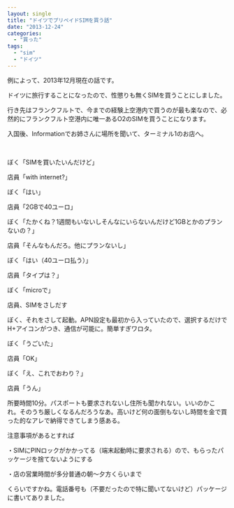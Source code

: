 ```yaml
---
layout: single
title: "ドイツでプリペイドSIMを買う話"
date: "2013-12-24"
categories: 
  - "買った"
tags: 
  - "sim"
  - "ドイツ"
---
```


例によって、2013年12月現在の話です。

ドイツに旅行することになったので、性懲りも無くSIMを買うことにしました。

行き先はフランクフルトで、今までの経験上空港内で買うのが最も楽なので、必然的にフランクフルト空港内に唯一あるO2のSIMを買うことになります。

入国後、Informationでお姉さんに場所を聞いて、ターミナル1のお店へ。

 

ぼく「SIMを買いたいんだけど」

店員「with internet?」

ぼく「はい」

店員「2GBで40ユーロ」

ぼく「たかくね？1週間もいないしそんなにいらないんだけど1GBとかのプランないの？」

店員「そんなもんだろ。他にプランないし」

ぼく「はい（40ユーロ払う）」

店員「タイプは？」

ぼく「microで」

店員、SIMをさしだす

ぼく、それをさして起動。APN設定も最初から入っていたので、選択するだけでH+アイコンがつき、通信が可能に。簡単すぎワロタ。

ぼく「うごいた」

店員「OK」

ぼく「え、これでおわり？」

店員「うん」

所要時間10分。パスポートも要求されないし住所も聞かれない。いいのかこれ。そのうち厳しくなるんだろうなあ。高いけど何の面倒もないし時間を金で買った的なアレで納得できてしまう感ある。

注意事項があるとすれば

・SIMにPINロックがかかってる（端末起動時に要求される）ので、もらったパッケージを捨てないようにする

・店の営業時間が多分普通の朝～夕方くらいまで

くらいですかね。電話番号も（不要だったので特に聞いてないけど）パッケージに書いてありました。
